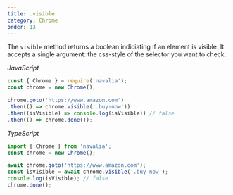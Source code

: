 ```yaml
---
title: .visible
category: Chrome
order: 13
---
```


The `visible` method returns a boolean indiciating if an element is visible. It accepts a single argument: the css-style of the selector you want to check.

*JavaScript*
```js
const { Chrome } = require('navalia');
const chrome = new Chrome();

chrome.goto('https://www.amazon.com')
.then(() => chrome.visible('.buy-now'))
.then((isVisible) => console.log(isVisible)) // false
.then(() => chrome.done());
```

*TypeScript*
```ts
import { Chrome } from 'navalia';
const chrome = new Chrome();

await chrome.goto('https://www.amazon.com');
const isVisible = await chrome.visible('.buy-now');
console.log(isVisible); // false
chrome.done();
```
